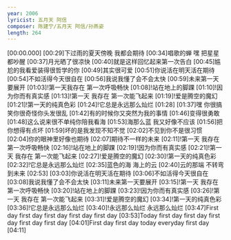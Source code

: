```yaml
---
year: 2006
lyricist: 五月天 阿信
composer: 陈建宁/五月天 阿信/孙燕姿
length: 264
---
```

[00:00.000]
[00:29]下过雨的夏天傍晚 我都会期待
[00:34]唱歌的蝉 嘿 把星星都吵醒
[00:37]月光晒了很凉快
[00:40]就是这样回忆起来第一次告白
[00:45]尴尬的我看爱装得很哲学的你
[00:49]其实很可爱
[00:51]你说活在明天活在期待
[00:54]不如活得今天很自在
[00:56]我说我懂了会不会太快
[00:59]未来第一天要展开
[01:03]!第一天我存在 第一次呼吸畅快
[01:08]!站在地上的脚踝
[01:10]!因为你而有真实感
[01:13]!第一天 我存在 第一次能飞起来
[01:19]!爱是腾空的魔幻
[01:21]!第一天的纯真色彩
[01:24]!它总是永远那么灿烂
[01:28]
[01:37]嘿 你很搞笑你很奇怪你头发很乱
[01:42]有的时候你又突然为我的事情
[01:46]变得很勇敢
[01:48]这么说来很不单纯你陪我看海
[01:53]海那么蓝 我又好像不应该
[01:56]把你想得有点坏
[01:59]坏的是我发现不知不觉
[02:02]不见到你不是很习惯
[02:04]你的眼神里好像也期待
[02:07]期待不一样的未来
[02:11]!第一天 我存在 第一次呼吸畅快
[02:16]!站在地上的脚踝
[02:19]!因为你而有真实感
[02:21]!第一天 我存在 第一次能飞起来
[02:27]!爱是腾空的魔幻
[02:30]!第一天的纯真色彩
[02:32]!它总是永远那么灿烂
[02:35]蓝色的海 海上的云
[02:40]云的那端 不转弯 到未来
[02:53]
[03:03]你说活在明天活在期待
[03:06]不如活得今天很自在
[03:08]我说我懂了会不会太快
[03:11]未来第一天要展开
[03:15]!第一天 我存在 第一次呼吸畅快
[03:20]!站在地上的脚踝
[03:23]!因为你而有真实感
[03:26]!第一天 我存在 第一次能飞起来
[03:31]!爱是腾空的魔幻
[03:34]!第一天的纯真色彩
[03:36]!它总是永远那么灿烂
[03:40]!永远那么灿烂 永远那么灿烂
[03:47]First day first day first day first day first day
[03:53]Today first day first day first day first day first day
[04:01]First day first day today everyday first day
[04:11]